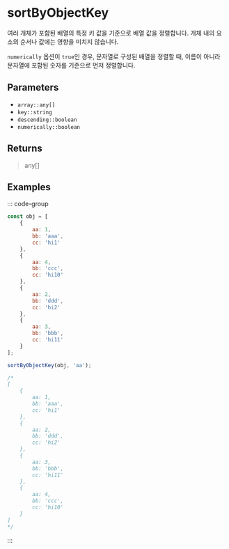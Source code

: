 # sortByObjectKey <Badge type="tip" text="JavaScript" />

여러 개체가 포함된 배열의 특정 키 값을 기준으로 배열 값을 정렬합니다. 개체 내의 요소의 순서나 값에는 영향을 미치지 않습니다.

`numerically` 옵션이 `true`인 경우, 문자열로 구성된 배열을 정렬할 때, 이름이 아니라 문자열에 포함된 숫자를 기준으로 먼저 정렬합니다.

## Parameters

- `array::any[]`
- `key::string`
- `descending::boolean`
- `numerically::boolean`

## Returns

> any[]

## Examples

::: code-group

```javascript [JavaScript]
const obj = [
	{
		aa: 1,
		bb: 'aaa',
		cc: 'hi1'
	},
	{
		aa: 4,
		bb: 'ccc',
		cc: 'hi10'
	},
	{
		aa: 2,
		bb: 'ddd',
		cc: 'hi2'
	},
	{
		aa: 3,
		bb: 'bbb',
		cc: 'hi11'
	}
];

sortByObjectKey(obj, 'aa');

/*
[
	{
		aa: 1,
		bb: 'aaa',
		cc: 'hi1'
	},
	{
		aa: 2,
		bb: 'ddd',
		cc: 'hi2'
	},
	{
		aa: 3,
		bb: 'bbb',
		cc: 'hi11'
	},
	{
		aa: 4,
		bb: 'ccc',
		cc: 'hi10'
	}
]
*/
```

:::
